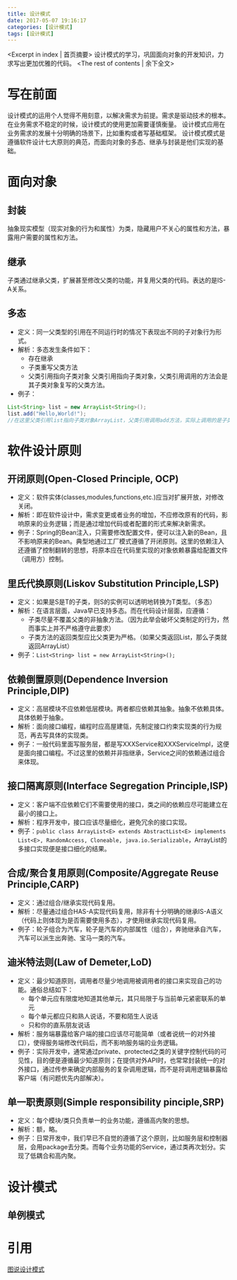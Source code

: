 ```yaml
---
title: 设计模式
date: 2017-05-07 19:16:17
categories: [设计模式]
tags: [设计模式]
---
```

<Excerpt in index | 首页摘要>
设计模式的学习，巩固面向对象的开发知识，力求写出更加优雅的代码。<!-- more -->
<The rest of contents | 余下全文>
# 写在前面
设计模式的运用个人觉得不用刻意，以解决需求为前提。需求是驱动技术的根本。
在业务需求不稳定的时候，设计模式的使用更加需要谨慎衡量。
设计模式应用在业务需求的发展十分明确的场景下，比如重构或者写基础框架。
设计模式模式是遵循软件设计七大原则的典范，而面向对象的多态、继承与封装是他们实现的基础。

# 面向对象
## 封装
抽象现实模型（现实对象的行为和属性）为类，隐藏用户不关心的属性和方法，暴露用户需要的属性和方法。
## 继承
子类通过继承父类，扩展甚至修改父类的功能，并复用父类的代码。表达的是IS-A关系。
## 多态
- 定义：同一父类型的引用在不同运行时的情况下表现出不同的子对象行为形式。
- 解析：多态发生条件如下：
  * 存在继承
  * 子类重写父类方法
  * 父类引用指向子类对象
父类引用指向子类对象，父类引用调用的方法会是其子类对象复写的父类方法。
- 例子：
```java
List<String> list = new ArrayList<String>();
list.add("Hello,World!");
//在这里父类引用list指向子类对象ArrayList，父类引用调用add方法，实际上调用的是子类ArrayList的add方法。
```

# 软件设计原则
## 开闭原则(Open-Closed Principle, OCP)
- 定义：软件实体(classes,modules,functions,etc.)应当对扩展开放，对修改关闭。
- 解析：即在软件设计中，需求变更或者业务的增加，不应修改原有的代码，影响原来的业务逻辑；而是通过增加代码或者配置的形式来解决新需求。
- 例子：Spring的Bean注入，只需要修改配置文件，便可以注入新的Bean，且不影响原来的Bean。典型地通过工厂模式遵循了开闭原则。这里的依赖注入还遵循了控制翻转的思想，将原本应在代码里实现的对象依赖暴露给配置文件（调用方）控制。

## 里氏代换原则(Liskov Substitution Principle,LSP)
- 定义：如果是S是T的子类，则S的实例可以透明地转换为T类型。（多态）
- 解析：在语言层面，Java早已支持多态。而在代码设计层面，应遵循：
  * 子类尽量不覆盖父类的非抽象方法。（因为此举会破坏父类制定的行为，然而事实上并不严格遵守此要求）
  * 子类方法的返回类型应比父类更为严格。（如果父类返回List，那么子类就返回ArrayList）
- 例子：`List<String> list = new ArrayList<String>();`

## 依赖倒置原则(Dependence Inversion Principle,DIP)
- 定义：高层模块不应依赖低层模块。两者都应依赖其抽象。抽象不依赖具体。具体依赖于抽象。
- 解析：面向接口编程，编程时应高屋建瓴，先制定接口约束实现类的行为规范，再去写具体的实现类。
- 例子：一般代码里面写服务层，都是写XXXService和XXXServiceImpl，这便是面向接口编程。不过这里的依赖并非指继承，Service之间的依赖通过组合来体现。

## 接口隔离原则(Interface Segregation Principle,ISP)
- 定义：客户端不应依赖它们不需要使用的接口，类之间的依赖应尽可能建立在最小的接口上。
- 解析：程序开发中，接口应该尽量细化，避免冗余的接口实现。
- 例子：`public class ArrayList<E> extends AbstractList<E> implements List<E>, RandomAccess, Cloneable, java.io.Serializable`，ArrayList的多接口实现便是接口细化的结果。

## 合成/聚合复用原则(Composite/Aggregate Reuse Principle,CARP)
- 定义：通过组合/继承实现代码复用。
- 解析：尽量通过组合HAS-A实现代码复用，除非有十分明确的继承IS-A语义（代码上则体现为是否需要使用多态），才使用继承实现代码复用。
- 例子：轮子组合为汽车，轮子是汽车的内部属性（组合），奔驰继承自汽车，汽车可以派生出奔驰、宝马一类的汽车。

## 迪米特法则(Law of Demeter,LoD)
- 定义：最少知道原则，调用者尽量少地调用被调用者的接口来实现自己的功能。通俗总结如下：
  * 每个单元应有限度地知道其他单元，其只局限于与当前单元紧密联系的单元
  * 每个单元都应只和熟人说话，不要和陌生人说话
  * 只和你的直系朋友说话
- 解析：服务端暴露给客户端的接口应该尽可能简单（或者说统一的对外接口），使得服务端修改代码后，而不影响服务端的业务逻辑。
- 例子：实际开发中，通常通过private、protected之类的关键字控制代码的可见性，目的便是遵循最少知道原则；在提供对外API时，也常常封装统一的对外接口，通过传参来确定内部服务的复杂调用逻辑，而不是将调用逻辑暴露给客户端（有问题优先内部解决）。

## 单一职责原则(Simple responsibility pinciple,SRP)
- 定义：每个模块/类只负责单一的业务功能，遵循高内聚的思想。
- 解析：额，略。
- 例子：日常开发中，我们早已不自觉的遵循了这个原则，比如服务层和控制器层，会用package去分类。而每个业务功能的Service，通过类再次划分。实现了低耦合和高内聚。

# 设计模式
## 单例模式



# 引用
[图说设计模式](http://design-patterns.readthedocs.io/zh_CN/latest/index.html)
